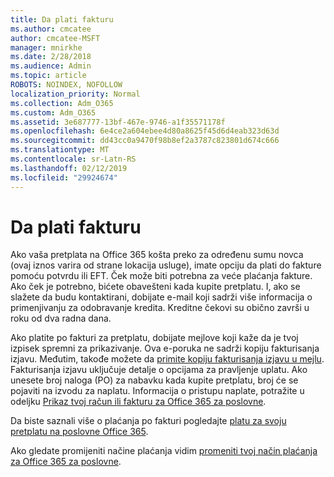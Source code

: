 ```yaml
---
title: Da plati fakturu
ms.author: cmcatee
author: cmcatee-MSFT
manager: mnirkhe
ms.date: 2/28/2018
ms.audience: Admin
ms.topic: article
ROBOTS: NOINDEX, NOFOLLOW
localization_priority: Normal
ms.collection: Adm_O365
ms.custom: Adm_O365
ms.assetid: 3e687777-13bf-467e-9746-a1f35571178f
ms.openlocfilehash: 6e4ce2a604ebee4d80a8625f45d6d4eab323d63d
ms.sourcegitcommit: dd43cc0a9470f98b8ef2a3787c823801d674c666
ms.translationtype: MT
ms.contentlocale: sr-Latn-RS
ms.lasthandoff: 02/12/2019
ms.locfileid: "29924674"
---
```

# <a name="pay-by-invoice"></a>Da plati fakturu

Ako vaša pretplata na Office 365 košta preko za određenu sumu novca (ovaj iznos varira od strane lokacija usluge), imate opciju da plati do fakture pomoću potvrdu ili EFT. Ček može biti potrebna za veće plaćanja fakture. Ako ček je potrebno, bićete obavešteni kada kupite pretplatu. I, ako se slažete da budu kontaktirani, dobijate e-mail koji sadrži više informacija o primenjivanju za odobravanje kredita. Kreditne čekovi su obično završi u roku od dva radna dana.
  
Ako platite po fakturi za pretplatu, dobijate mejlove koji kaže da je tvoj izpisek spremni za prikazivanje. Ova e-poruka ne sadrži kopiju fakturisanja izjavu. Međutim, takođe možete da [primite kopiju fakturisanja izjavu u mejlu](https://support.office.com/article/734f4aab-df2d-4e9b-8cb1-691910bde216). Fakturisanja izjavu uključuje detalje o opcijama za pravljenje uplatu. Ako unesete broj naloga (PO) za nabavku kada kupite pretplatu, broj će se pojaviti na izvodu za naplatu. Informacija o pristupu naplate, potražite u odeljku [Prikaz tvoj račun ili fakturu za Office 365 za poslovne](https://support.office.com/article/2ae3ea58-4fce-4592-91d6-46e9ae3ec218).
  
Da biste saznali više o plaćanja po fakturi pogledajte [platu za svoju pretplatu na poslovne Office 365](https://support.office.com/article/734f4aab-df2d-4e9b-8cb1-691910bde216).
  
Ako gledate promijeniti načine plaćanja vidim [promeniti tvoj način plaćanja za Office 365 za poslovne](https://support.office.com/article/8652f539-3123-4a8f-b9bd-6aa2f0e0372d).
  

